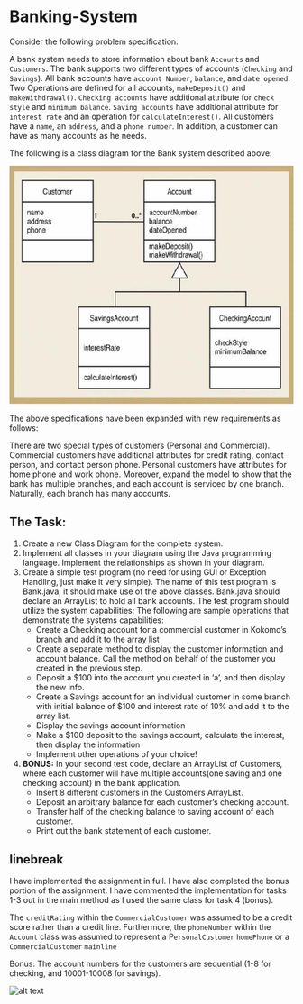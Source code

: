 # Banking-System
Consider the following problem specification:

A bank system needs to store information about bank `Accounts` and `Customers`. The bank supports two different types of accounts (`Checking` and `Savings`). All bank accounts have `account Number`, `balance`, and `date opened`. Two Operations are defined for all accounts, `makeDeposit()` and `makeWithdrawal()`. `Checking accounts` have additional attribute for `check style` and `minimum balance`. `Saving accounts` have additional attribute for `interest rate` and an operation for `calculateInterest()`. All customers have a `name`, an `address`, and a `phone number`. In addition, a customer can have as many accounts as he needs.

The following is a class diagram for the Bank system described above:

![alt text](https://github.com/zspatter/Banking-System/blob/master/class_diagram_bank_system.jpg)

The above specifications have been expanded with new requirements as follows: 

There are two special types of customers (Personal and Commercial). Commercial customers have additional attributes for credit rating, contact person, and contact person phone. Personal customers have attributes for home phone and work phone. Moreover, expand the model to show that the bank has multiple branches, and each account is serviced by one branch. Naturally, each branch has many accounts.

## The Task:
1. Create a new Class Diagram for the complete system.
2. Implement all classes in your diagram using the Java programming language. Implement the
relationships as shown in your diagram.
3. Create a simple test program (no need for using GUI or Exception Handling, just make it very
simple). The name of this test program is Bank.java, it should make use of the above classes.
Bank.java should declare an ArrayList to hold all bank accounts. The test program should utilize
the system capabilities; The following are sample operations that demonstrate the systems
capabilities:
   - Create a Checking account for a commercial customer in Kokomo’s branch and add it to
the array list
    - Create a separate method to display the customer information and account balance. Call
the method on behalf of the customer you created in the previous step.
    - Deposit a $100 into the account you created in ‘a’, and then display the new info.
    - Create a Savings account for an individual customer in some branch with initial balance
of $100 and interest rate of 10% and add it to the array list.
    - Display the savings account information
    - Make a $100 deposit to the savings account, calculate the interest, then display the
information
    - Implement other operations of your choice!
4. **BONUS:** In your second test code, declare an ArrayList of Customers, where each
customer will have multiple accounts(one saving and one checking account) in the bank
application.
    - Insert 8 different customers in the Customers ArrayList.
    - Deposit an arbitrary balance for each customer’s checking account.
    - Transfer half of the checking balance to saving account of each customer.
    - Print out the bank statement of each customer.

## linebreak

I have implemented the assignment in full. I have also completed the bonus portion of the assignment. I have commented the implementation for tasks 1-3 out in the main method as I used the same class for task 4 (bonus).

The `creditRating` within the `CommercialCustomer` was assumed to be a credit score rather than a credit line. Furthermore, the `phoneNumber` within the `Account` class was assumed to represent a P`ersonalCustomer` `homePhone` or a `CommercialCustomer` `mainline`

Bonus:
The account numbers for the customers are sequential (1-8 for checking, and 10001-10008 for savings).

![alt text](https://github.com/zspatter/Banking-System/blob/master/Lab%203%20UML.png)
